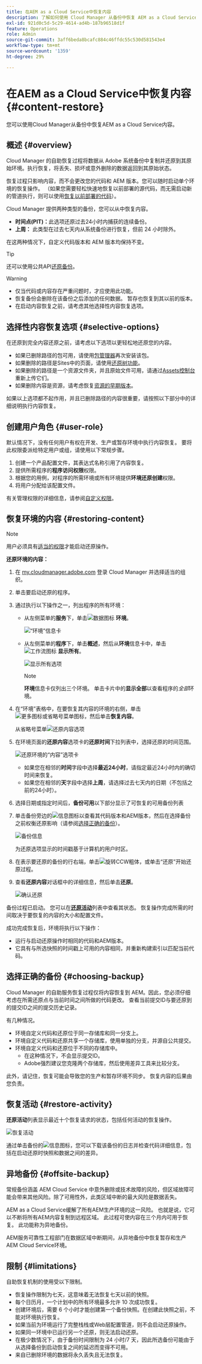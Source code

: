```yaml
---
title: 在AEM as a Cloud Service中恢复内容
description: 了解如何使用 Cloud Manager 从备份中恢复 AEM as a Cloud Service 内容。
exl-id: 921d0c5d-5c29-4614-ad4b-187b96518d1f
feature: Operations
role: Admin
source-git-commit: 3aff6beda8bcafc884c46ffdc55c530d581543e4
workflow-type: tm+mt
source-wordcount: '1359'
ht-degree: 29%

---
```



# 在AEM as a Cloud Service中恢复内容 {#content-restore}

您可以使用Cloud Manager从备份中恢复AEM as a Cloud Service内容。

## 概述 {#overview}

Cloud Manager 的自助恢复过程将数据从 Adobe 系统备份中复制并还原到其原始环境。执行恢复，将丢失、损坏或意外删除的数据返回到其原始状态。

恢复过程只影响内容，而不会更改您的代码和 AEM 版本。您可以随时启动单个环境的恢复操作。 （如果您需要轻松快速地恢复以前部署的源代码，而无需启动新的管道执行，则可以使用[恢复以前部署的代码](/help/operations/restore-previous-code-deployed.md)）。

Cloud Manager 提供两种类型的备份，您可以从中恢复内容。

* **时间点(PIT)：**&#x200B;此选项还原过去24小时内捕获的连续备份。
* **上周：** 此类型在过去七天内从系统备份进行恢复，但前 24 小时除外。

在这两种情况下，自定义代码版本和 AEM 版本均保持不变。

>[!TIP]
>
>还可以使用公共API[还原备份](https://developer.adobe.com/experience-cloud/cloud-manager/reference/api/)。

>[!WARNING]
>
>* 仅当代码或内容存在严重问题时，才应使用此功能。
>* 恢复备份会删除在该备份之后添加的任何数据。 暂存也恢复到其以前的版本。
>* 在启动内容恢复之前，请考虑其他选择性内容恢复选项。

## 选择性内容恢复选项 {#selective-options}

在还原到完全内容还原之前，请考虑以下选项以更轻松地还原您的内容。

* 如果已删除路径的包可用，请使用[包管理器](/help/implementing/developing/tools/package-manager.md)再次安装该包。
* 如果删除的路径是Sites中的页面，请使用[还原树功能](/help/sites-cloud/authoring/sites-console/page-versions.md)。
* 如果删除的路径是一个资源文件夹，并且原始文件可用，请通过[Assets控制台](/help/assets/add-assets.md)重新上传它们。
* 如果删除内容是资源，请考虑恢复[资源的早期版本](/help/assets/manage-digital-assets.md)。

如果以上选项都不起作用，并且已删除路径的内容很重要，请按照以下部分中的详细说明执行内容恢复。

## 创建用户角色 {#user-role}

默认情况下，没有任何用户有权在开发、生产或暂存环境中执行内容恢复。 要将此权限委派给特定用户或组，请使用以下常规步骤。

1. 创建一个产品配置文件，其表达式名称引用了内容恢复。
1. 提供所需程序的&#x200B;**程序访问权限**&#x200B;权限。
1. 根据您的用例，对程序的所需环境或所有环境提供&#x200B;**环境还原创建**&#x200B;权限。
1. 将用户分配给该配置文件。

有关管理权限的详细信息，请参阅[自定义权限](/help/implementing/cloud-manager/custom-permissions.md)。

## 恢复环境的内容 {#restoring-content}

>[!NOTE]
>
>用户必须具有[适当的权限](#user-role)才能启动还原操作。

**还原环境的内容：**

1. 在 [my.cloudmanager.adobe.com](https://my.cloudmanager.adobe.com/) 登录 Cloud Manager 并选择适当的组织。

1. 单击要启动还原的程序。

1. 通过执行以下操作之一，列出程序的所有环境：

   * 从左侧菜单的&#x200B;**服务**&#x200B;下，单击![数据图标](https://spectrum.adobe.com/static/icons/workflow_18/Smock_Data_18_N.svg) **环境**。

     ![“环境”信息卡](assets/environments-1.png)

   * 从左侧菜单的&#x200B;**程序**&#x200B;下，单击&#x200B;**概述**，然后从&#x200B;**环境**&#x200B;信息卡中，单击![工作流图标](https://spectrum.adobe.com/static/icons/workflow_18/Smock_Workflow_18_N.svg) **显示所有**。

     ![显示所有选项](assets/environments-2.png)

     >[!NOTE]
     >
     >**环境**&#x200B;信息卡仅列出三个环境。 单击卡片中的&#x200B;**显示全部**&#x200B;以查看程序的&#x200B;*全部*&#x200B;环境。

1. 在“环境”表格中，在要恢复其内容的环境的右侧，单击![更多图标或省略号菜单图标](https://spectrum.adobe.com/static/icons/workflow_18/Smock_More_18_N.svg)，然后单击&#x200B;**恢复内容**。

   从省略号菜单![还原内容选项](/help/operations/assets/environments-ellipsis-menu.png)

1. 在环境页面的&#x200B;**还原内容**&#x200B;选项卡的&#x200B;**还原时间**&#x200B;下拉列表中，选择还原的时间范围。

   ![还原环境的“内容”选项卡](/help/operations/assets/environments-content-restore-tab.png)

   * 如果您在相邻的&#x200B;**时间**&#x200B;字段中选择&#x200B;**最近24小时**，请指定最近24小时内的确切时间来恢复。
   * 如果您在相邻的&#x200B;**天**&#x200B;字段中选择&#x200B;**上周**，请选择过去七天内的日期（不包括之前的24小时）。

1. 选择日期或指定时间后，**备份可用**&#x200B;以下部分显示了可恢复的可用备份列表

1. 单击备份旁边的![信息图标](https://spectrum.adobe.com/static/icons/workflow_18/Smock_Info_18_N.svg)以查看其代码版本和AEM版本，然后在选择备份之前权衡还原影响（请参阅[选择正确的备份](#choosing-backup)）。

   ![备份信息](assets/backup-info.png)

   为还原选项显示的时间戳基于计算机的用户时区。

1. 在表示要还原的备份的行右端，单击![旋转CCW粗体，或单击“还原”](https://spectrum.adobe.com/static/icons/workflow_18/Smock_RotateCCWBold_18_N.svg)开始还原过程。

1. 查看&#x200B;**还原内容**&#x200B;对话框中的详细信息，然后单击&#x200B;**还原**。

   ![确认还原](assets/backup-restore.png)

备份过程已启动。 您可以在&#x200B;**[还原活动](#restore-activity)**&#x200B;列表中查看其状态。 恢复操作完成所需的时间取决于要恢复的内容的大小和配置文件。

成功完成恢复后，环境将执行以下操作：

* 运行与启动还原操作时相同的代码和AEM版本。
* 它具有与所选快照的时间戳上可用的内容相同，并重新构建索引以匹配当前代码。

## 选择正确的备份 {#choosing-backup}

Cloud Manager 的自助服务恢复过程仅将内容恢复到 AEM。因此，您必须仔细考虑在所需还原点与当前时间之间所做的代码更改。 查看当前提交ID与要还原到的提交ID之间的提交历史记录。

有几种情况。

* 环境自定义代码和还原位于同一存储库和同一分支上。
* 环境自定义代码和还原共享一个存储库，使用单独的分支，并源自公共提交。
* 环境自定义代码和还原位于不同的存储库中。
   * 在这种情况下，不会显示提交ID。
   * Adobe强烈建议您克隆两个存储库，然后使用差异工具来比较分支。

此外，请记住，恢复可能会导致您的生产和暂存环境不同步。 恢复内容的后果由您负责。

## 恢复活动 {#restore-activity}

**还原活动**&#x200B;列表显示最近十个恢复请求的状态，包括任何活动的恢复操作。

![恢复活动](assets/backup-activity.png)

通过单击备份的![信息图标](https://spectrum.adobe.com/static/icons/workflow_18/Smock_Info_18_N.svg)，您可以下载该备份的日志并检查代码详细信息，包括在启动还原时快照和数据之间的差异。

## 异地备份 {#offsite-backup}

常规备份涵盖 AEM Cloud Service 中意外删除或技术故障的风险，但区域故障可能会带来其他风险。除了可用性外，此类区域中断的最大风险是数据丢失。

AEM as a Cloud Service缓解了所有AEM生产环境的这一风险。 也就是说，它可以不断将所有AEM内容复制到远程区域。 此过程可使内容在三个月内可用于恢复。 此功能称为异地备份。

AEM服务可靠性工程部门在数据区域中断期间，从异地备份中恢复暂存和生产AEM Cloud Service环境。

## 限制 {#limitations}

自助恢复机制的使用受以下限制。

* 恢复操作限制为七天，这意味着无法恢复七天以前的快照。
* 每个日历月，一个计划中的所有环境最多允许 10 次成功恢复。
* 创建环境后，需要 6 个小时才能创建第一个备份快照。在创建此快照之前，不能对环境执行恢复。
* 如果当前为环境运行了完整栈栈或Web层配置管道，则不会启动还原操作。
* 如果同一环境中已运行另一个还原，则无法启动还原。
* 在极少数情况下，由于备份时间限制为 24 小时/7 天，因此所选备份可能由于从选择备份到启动恢复之间的延迟而变得不可用。
* 来自已删除环境的数据将永久丢失且无法恢复。

